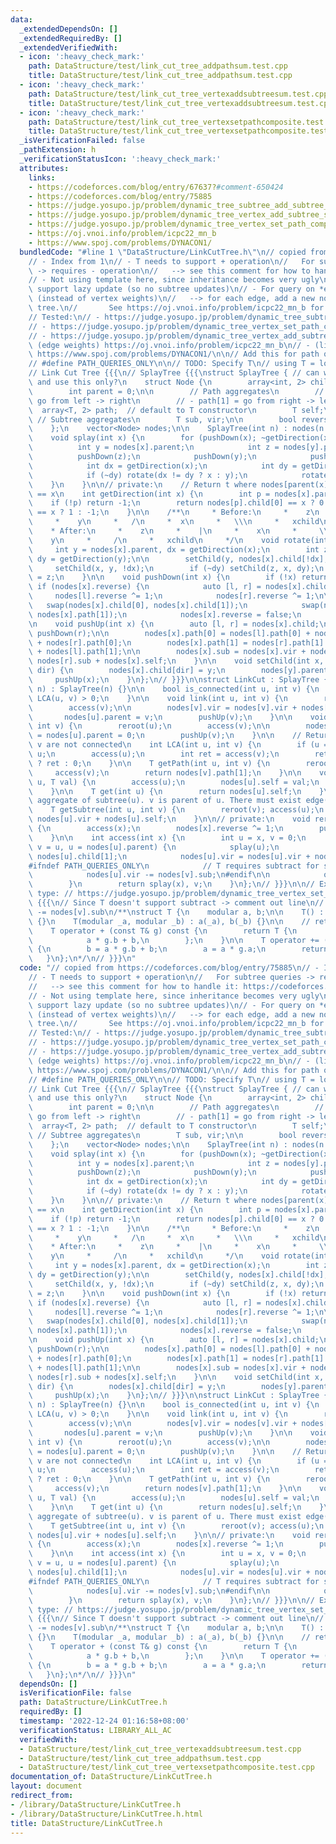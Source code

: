 ```yaml
---
data:
  _extendedDependsOn: []
  _extendedRequiredBy: []
  _extendedVerifiedWith:
  - icon: ':heavy_check_mark:'
    path: DataStructure/test/link_cut_tree_addpathsum.test.cpp
    title: DataStructure/test/link_cut_tree_addpathsum.test.cpp
  - icon: ':heavy_check_mark:'
    path: DataStructure/test/link_cut_tree_vertexaddsubtreesum.test.cpp
    title: DataStructure/test/link_cut_tree_vertexaddsubtreesum.test.cpp
  - icon: ':heavy_check_mark:'
    path: DataStructure/test/link_cut_tree_vertexsetpathcomposite.test.cpp
    title: DataStructure/test/link_cut_tree_vertexsetpathcomposite.test.cpp
  _isVerificationFailed: false
  _pathExtension: h
  _verificationStatusIcon: ':heavy_check_mark:'
  attributes:
    links:
    - https://codeforces.com/blog/entry/67637?#comment-650424
    - https://codeforces.com/blog/entry/75885
    - https://judge.yosupo.jp/problem/dynamic_tree_subtree_add_subtree_sum
    - https://judge.yosupo.jp/problem/dynamic_tree_vertex_add_subtree_sum
    - https://judge.yosupo.jp/problem/dynamic_tree_vertex_set_path_composite
    - https://oj.vnoi.info/problem/icpc22_mn_b
    - https://www.spoj.com/problems/DYNACON1/
  bundledCode: "#line 1 \"DataStructure/LinkCutTree.h\"\n// copied from https://codeforces.com/blog/entry/75885\n\
    // - Index from 1\n// - T needs to support + operation\n//   For subtree queries\
    \ -> requires - operation\n//   --> see this comment for how to handle it: https://codeforces.com/blog/entry/67637?#comment-650424\n\
    // - Not using template here, since inheritance becomes very ugly\n// - Doesn't\
    \ support lazy update (so no subtree updates)\n// - For query on *edge* weights\
    \ (instead of vertex weights)\n//   --> for each edge, add a new node in LinkCut\
    \ tree.\n//       See https://oj.vnoi.info/problem/icpc22_mn_b for example\n//\n\
    // Tested:\n// - https://judge.yosupo.jp/problem/dynamic_tree_subtree_add_subtree_sum\n\
    // - https://judge.yosupo.jp/problem/dynamic_tree_vertex_set_path_composite\n\
    // - https://judge.yosupo.jp/problem/dynamic_tree_vertex_add_subtree_sum\n// -\
    \ (edge weights) https://oj.vnoi.info/problem/icpc22_mn_b\n// - (link, cut, connected)\
    \ https://www.spoj.com/problems/DYNACON1/\n\n// Add this for path queries only\n\
    // #define PATH_QUERIES_ONLY\n\n// TODO: Specify T\n// using T = long long;\n\
    // Link Cut Tree {{{\n// SplayTree {{{\nstruct SplayTree { // can we replace SplayTreeById\
    \ and use this only?\n    struct Node {\n        array<int, 2> child = {0, 0};\n\
    \        int parent = 0;\n\n        // Path aggregates\n        // - path[0] =\
    \ go from left -> right\n        // - path[1] = go from right -> left\n      \
    \  array<T, 2> path;  // default to T constructor\n        T self;\n\n       \
    \ // Subtree aggregates\n        T sub, vir;\n\n        bool reverse = false;\n\
    \    };\n    vector<Node> nodes;\n\n    SplayTree(int n) : nodes(n + 1) {}\n\n\
    \    void splay(int x) {\n        for (pushDown(x); ~getDirection(x); ) {\n  \
    \          int y = nodes[x].parent;\n            int z = nodes[y].parent;\n  \
    \          pushDown(z);\n            pushDown(y);\n            pushDown(x);\n\
    \            int dx = getDirection(x);\n            int dy = getDirection(y);\n\
    \            if (~dy) rotate(dx != dy ? x : y);\n            rotate(x);\n    \
    \    }\n    }\n\n// private:\n    // Return t where nodes[parent(x)].child[t]\
    \ == x\n    int getDirection(int x) {\n        int p = nodes[x].parent;\n    \
    \    if (!p) return -1;\n        return nodes[p].child[0] == x ? 0 : nodes[p].child[1]\
    \ == x ? 1 : -1;\n    }\n\n    /**\n     * Before:\n     *    z\n     *    |\n\
    \     *    y\n     *   /\n     *  x\n     *   \\\n     *   xchild\n     * \n \
    \    * After:\n     *    z\n     *    |\n     *    x\n     *     \\\n     *  \
    \    y\n     *     /\n     *   xchild\n     */\n    void rotate(int x) {\n   \
    \     int y = nodes[x].parent, dx = getDirection(x);\n        int z = nodes[y].parent,\
    \ dy = getDirection(y);\n\n        setChild(y, nodes[x].child[!dx], dx);\n   \
    \     setChild(x, y, !dx);\n        if (~dy) setChild(z, x, dy);\n        nodes[x].parent\
    \ = z;\n    }\n\n    void pushDown(int x) {\n        if (!x) return;\n       \
    \ if (nodes[x].reverse) {\n            auto [l, r] = nodes[x].child;\n       \
    \     nodes[l].reverse ^= 1;\n            nodes[r].reverse ^= 1;\n\n         \
    \   swap(nodes[x].child[0], nodes[x].child[1]);\n            swap(nodes[x].path[0],\
    \ nodes[x].path[1]);\n            nodes[x].reverse = false;\n        }\n    }\n\
    \n    void pushUp(int x) {\n        auto [l, r] = nodes[x].child;\n        pushDown(l);\
    \ pushDown(r);\n\n        nodes[x].path[0] = nodes[l].path[0] + nodes[x].self\
    \ + nodes[r].path[0];\n        nodes[x].path[1] = nodes[r].path[1] + nodes[x].self\
    \ + nodes[l].path[1];\n\n        nodes[x].sub = nodes[x].vir + nodes[l].sub +\
    \ nodes[r].sub + nodes[x].self;\n    }\n\n    void setChild(int x, int y, int\
    \ dir) {\n        nodes[x].child[dir] = y;\n        nodes[y].parent = x;\n   \
    \     pushUp(x);\n    }\n};\n// }}}\n\nstruct LinkCut : SplayTree {\n    LinkCut(int\
    \ n) : SplayTree(n) {}\n\n    bool is_connected(int u, int v) {\n        return\
    \ LCA(u, v) > 0;\n    }\n\n    void link(int u, int v) {\n        reroot(u);\n\
    \        access(v);\n\n        nodes[v].vir = nodes[v].vir + nodes[u].sub;\n \
    \       nodes[u].parent = v;\n        pushUp(v);\n    }\n\n    void cut(int u,\
    \ int v) {\n        reroot(u);\n        access(v);\n\n        nodes[v].child[0]\
    \ = nodes[u].parent = 0;\n        pushUp(v);\n    }\n\n    // Returns 0 if u and\
    \ v are not connected\n    int LCA(int u, int v) {\n        if (u == v) return\
    \ u;\n        access(u);\n        int ret = access(v);\n        return nodes[u].parent\
    \ ? ret : 0;\n    }\n\n    T getPath(int u, int v) {\n        reroot(u);\n   \
    \     access(v);\n        return nodes[v].path[1];\n    }\n\n    void set(int\
    \ u, T val) {\n        access(u);\n        nodes[u].self = val;\n        pushUp(u);\n\
    \    }\n\n    T get(int u) {\n        return nodes[u].self;\n    }\n\n    // Get\
    \ aggregate of subtree(u). v is parent of u. There must exist edge(v, u) (?)\n\
    \    T getSubtree(int u, int v) {\n        reroot(v); access(u);\n        return\
    \ nodes[u].vir + nodes[u].self;\n    }\n\n// private:\n    void reroot(int x)\
    \ {\n        access(x);\n        nodes[x].reverse ^= 1;\n        pushDown(x);\n\
    \    }\n\n    int access(int x) {\n        int u = x, v = 0;\n        for (; u;\
    \ v = u, u = nodes[u].parent) {\n            splay(u);\n            int& ov =\
    \ nodes[u].child[1];\n            nodes[u].vir = nodes[u].vir + nodes[ov].sub;\n\
    #ifndef PATH_QUERIES_ONLY\n            // T requires subtract for subtree queries\n\
    \            nodes[u].vir -= nodes[v].sub;\n#endif\n\n            ov = v; pushUp(u);\n\
    \        }\n        return splay(x), v;\n    }\n};\n// }}}\n\n// Example for custom\
    \ type: // https://judge.yosupo.jp/problem/dynamic_tree_vertex_set_path_composite\
    \ {{{\n// Since T doesn't support subtract -> comment out line\n//   nodes[u].vir\
    \ -= nodes[v].sub\n/**\nstruct T {\n    modular a, b;\n\n    T() : a(1), b(0)\
    \ {}\n    T(modular _a, modular _b) : a(_a), b(_b) {}\n\n    // return f(g())\n\
    \    T operator + (const T& g) const {\n        return T {\n            a * g.a,\n\
    \            a * g.b + b,\n        };\n    }\n\n    T operator += (const T& g)\
    \ {\n        b = a * g.b + b;\n        a = a * g.a;\n        return *this;\n \
    \   }\n};\n*/\n// }}}\n"
  code: "// copied from https://codeforces.com/blog/entry/75885\n// - Index from 1\n\
    // - T needs to support + operation\n//   For subtree queries -> requires - operation\n\
    //   --> see this comment for how to handle it: https://codeforces.com/blog/entry/67637?#comment-650424\n\
    // - Not using template here, since inheritance becomes very ugly\n// - Doesn't\
    \ support lazy update (so no subtree updates)\n// - For query on *edge* weights\
    \ (instead of vertex weights)\n//   --> for each edge, add a new node in LinkCut\
    \ tree.\n//       See https://oj.vnoi.info/problem/icpc22_mn_b for example\n//\n\
    // Tested:\n// - https://judge.yosupo.jp/problem/dynamic_tree_subtree_add_subtree_sum\n\
    // - https://judge.yosupo.jp/problem/dynamic_tree_vertex_set_path_composite\n\
    // - https://judge.yosupo.jp/problem/dynamic_tree_vertex_add_subtree_sum\n// -\
    \ (edge weights) https://oj.vnoi.info/problem/icpc22_mn_b\n// - (link, cut, connected)\
    \ https://www.spoj.com/problems/DYNACON1/\n\n// Add this for path queries only\n\
    // #define PATH_QUERIES_ONLY\n\n// TODO: Specify T\n// using T = long long;\n\
    // Link Cut Tree {{{\n// SplayTree {{{\nstruct SplayTree { // can we replace SplayTreeById\
    \ and use this only?\n    struct Node {\n        array<int, 2> child = {0, 0};\n\
    \        int parent = 0;\n\n        // Path aggregates\n        // - path[0] =\
    \ go from left -> right\n        // - path[1] = go from right -> left\n      \
    \  array<T, 2> path;  // default to T constructor\n        T self;\n\n       \
    \ // Subtree aggregates\n        T sub, vir;\n\n        bool reverse = false;\n\
    \    };\n    vector<Node> nodes;\n\n    SplayTree(int n) : nodes(n + 1) {}\n\n\
    \    void splay(int x) {\n        for (pushDown(x); ~getDirection(x); ) {\n  \
    \          int y = nodes[x].parent;\n            int z = nodes[y].parent;\n  \
    \          pushDown(z);\n            pushDown(y);\n            pushDown(x);\n\
    \            int dx = getDirection(x);\n            int dy = getDirection(y);\n\
    \            if (~dy) rotate(dx != dy ? x : y);\n            rotate(x);\n    \
    \    }\n    }\n\n// private:\n    // Return t where nodes[parent(x)].child[t]\
    \ == x\n    int getDirection(int x) {\n        int p = nodes[x].parent;\n    \
    \    if (!p) return -1;\n        return nodes[p].child[0] == x ? 0 : nodes[p].child[1]\
    \ == x ? 1 : -1;\n    }\n\n    /**\n     * Before:\n     *    z\n     *    |\n\
    \     *    y\n     *   /\n     *  x\n     *   \\\n     *   xchild\n     * \n \
    \    * After:\n     *    z\n     *    |\n     *    x\n     *     \\\n     *  \
    \    y\n     *     /\n     *   xchild\n     */\n    void rotate(int x) {\n   \
    \     int y = nodes[x].parent, dx = getDirection(x);\n        int z = nodes[y].parent,\
    \ dy = getDirection(y);\n\n        setChild(y, nodes[x].child[!dx], dx);\n   \
    \     setChild(x, y, !dx);\n        if (~dy) setChild(z, x, dy);\n        nodes[x].parent\
    \ = z;\n    }\n\n    void pushDown(int x) {\n        if (!x) return;\n       \
    \ if (nodes[x].reverse) {\n            auto [l, r] = nodes[x].child;\n       \
    \     nodes[l].reverse ^= 1;\n            nodes[r].reverse ^= 1;\n\n         \
    \   swap(nodes[x].child[0], nodes[x].child[1]);\n            swap(nodes[x].path[0],\
    \ nodes[x].path[1]);\n            nodes[x].reverse = false;\n        }\n    }\n\
    \n    void pushUp(int x) {\n        auto [l, r] = nodes[x].child;\n        pushDown(l);\
    \ pushDown(r);\n\n        nodes[x].path[0] = nodes[l].path[0] + nodes[x].self\
    \ + nodes[r].path[0];\n        nodes[x].path[1] = nodes[r].path[1] + nodes[x].self\
    \ + nodes[l].path[1];\n\n        nodes[x].sub = nodes[x].vir + nodes[l].sub +\
    \ nodes[r].sub + nodes[x].self;\n    }\n\n    void setChild(int x, int y, int\
    \ dir) {\n        nodes[x].child[dir] = y;\n        nodes[y].parent = x;\n   \
    \     pushUp(x);\n    }\n};\n// }}}\n\nstruct LinkCut : SplayTree {\n    LinkCut(int\
    \ n) : SplayTree(n) {}\n\n    bool is_connected(int u, int v) {\n        return\
    \ LCA(u, v) > 0;\n    }\n\n    void link(int u, int v) {\n        reroot(u);\n\
    \        access(v);\n\n        nodes[v].vir = nodes[v].vir + nodes[u].sub;\n \
    \       nodes[u].parent = v;\n        pushUp(v);\n    }\n\n    void cut(int u,\
    \ int v) {\n        reroot(u);\n        access(v);\n\n        nodes[v].child[0]\
    \ = nodes[u].parent = 0;\n        pushUp(v);\n    }\n\n    // Returns 0 if u and\
    \ v are not connected\n    int LCA(int u, int v) {\n        if (u == v) return\
    \ u;\n        access(u);\n        int ret = access(v);\n        return nodes[u].parent\
    \ ? ret : 0;\n    }\n\n    T getPath(int u, int v) {\n        reroot(u);\n   \
    \     access(v);\n        return nodes[v].path[1];\n    }\n\n    void set(int\
    \ u, T val) {\n        access(u);\n        nodes[u].self = val;\n        pushUp(u);\n\
    \    }\n\n    T get(int u) {\n        return nodes[u].self;\n    }\n\n    // Get\
    \ aggregate of subtree(u). v is parent of u. There must exist edge(v, u) (?)\n\
    \    T getSubtree(int u, int v) {\n        reroot(v); access(u);\n        return\
    \ nodes[u].vir + nodes[u].self;\n    }\n\n// private:\n    void reroot(int x)\
    \ {\n        access(x);\n        nodes[x].reverse ^= 1;\n        pushDown(x);\n\
    \    }\n\n    int access(int x) {\n        int u = x, v = 0;\n        for (; u;\
    \ v = u, u = nodes[u].parent) {\n            splay(u);\n            int& ov =\
    \ nodes[u].child[1];\n            nodes[u].vir = nodes[u].vir + nodes[ov].sub;\n\
    #ifndef PATH_QUERIES_ONLY\n            // T requires subtract for subtree queries\n\
    \            nodes[u].vir -= nodes[v].sub;\n#endif\n\n            ov = v; pushUp(u);\n\
    \        }\n        return splay(x), v;\n    }\n};\n// }}}\n\n// Example for custom\
    \ type: // https://judge.yosupo.jp/problem/dynamic_tree_vertex_set_path_composite\
    \ {{{\n// Since T doesn't support subtract -> comment out line\n//   nodes[u].vir\
    \ -= nodes[v].sub\n/**\nstruct T {\n    modular a, b;\n\n    T() : a(1), b(0)\
    \ {}\n    T(modular _a, modular _b) : a(_a), b(_b) {}\n\n    // return f(g())\n\
    \    T operator + (const T& g) const {\n        return T {\n            a * g.a,\n\
    \            a * g.b + b,\n        };\n    }\n\n    T operator += (const T& g)\
    \ {\n        b = a * g.b + b;\n        a = a * g.a;\n        return *this;\n \
    \   }\n};\n*/\n// }}}\n"
  dependsOn: []
  isVerificationFile: false
  path: DataStructure/LinkCutTree.h
  requiredBy: []
  timestamp: '2022-12-24 01:16:58+08:00'
  verificationStatus: LIBRARY_ALL_AC
  verifiedWith:
  - DataStructure/test/link_cut_tree_vertexaddsubtreesum.test.cpp
  - DataStructure/test/link_cut_tree_addpathsum.test.cpp
  - DataStructure/test/link_cut_tree_vertexsetpathcomposite.test.cpp
documentation_of: DataStructure/LinkCutTree.h
layout: document
redirect_from:
- /library/DataStructure/LinkCutTree.h
- /library/DataStructure/LinkCutTree.h.html
title: DataStructure/LinkCutTree.h
---
```

